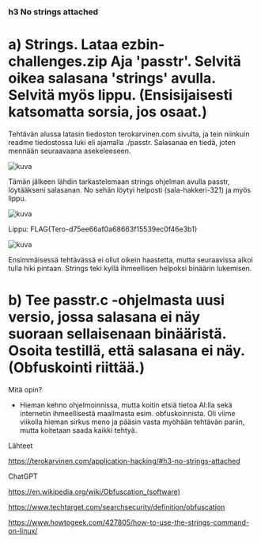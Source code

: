 ### h3 No strings attached

# a) Strings. Lataa ezbin-challenges.zip Aja 'passtr'. Selvitä oikea salasana 'strings' avulla. Selvitä myös lippu. (Ensisijaisesti katsomatta sorsia, jos osaat.)

Tehtävän alussa latasin tiedoston terokarvinen.com sivulta, ja tein niinkuin readme tiedostossa luki eli ajamalla ./passtr. Salasanaa en tiedä, joten mennään seuraavaana asekeleeseen.

![kuva](https://github.com/user-attachments/assets/3d3435e4-7582-469b-8a2a-7fdc485fb40d)

Tämän jälkeen lähdin tarkastelemaan strings ohjelman avulla passtr, löytääkseni salasanan. No sehän löytyi helposti (sala-hakkeri-321) ja myös lippu.

![kuva](https://github.com/user-attachments/assets/f4d3f3bc-11f0-400d-8196-9cfa6ecc3f94)

Lippu: FLAG{Tero-d75ee66af0a68663f15539ec0f46e3b1}

![kuva](https://github.com/user-attachments/assets/9e30d7bb-3c6b-403f-9ee4-8e84b9d04441)

Ensimmäisessä tehtävässä ei ollut oikein haastetta, mutta seuraavissa alkoi tulla hiki pintaan. Strings teki kyllä ihmeellisen helpoksi binäärin lukemisen. 


# b) Tee passtr.c -ohjelmasta uusi versio, jossa salasana ei näy suoraan sellaisenaan binääristä. Osoita testillä, että salasana ei näy. (Obfuskointi riittää.)





Mitä opin?
- Hieman kehno ohjelmoinnissa, mutta koitin etsiä tietoa AI:lla sekä internetin ihmeellisestä maailmasta esim. obfuskoinnista. Oli viime viikolla hieman sirkus meno ja pääsin vasta myöhään tehtävän pariin, mutta
  koitetaan saada kaikki tehtyä. 


Lähteet

https://terokarvinen.com/application-hacking/#h3-no-strings-attached

ChatGPT

https://en.wikipedia.org/wiki/Obfuscation_(software)

https://www.techtarget.com/searchsecurity/definition/obfuscation

https://www.howtogeek.com/427805/how-to-use-the-strings-command-on-linux/



